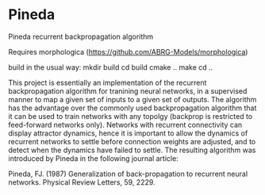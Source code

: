 # Pineda

Pineda recurrent backpropagation algorithm

<Install>

Requires morphologica (https://github.com/ABRG-Models/morphologica)

build in the usual way: mkdir build cd build cmake .. make cd ..

<Overview> 

This project is essentially an implementation of the recurrent backpropagation algorithm for tranining neural networks, in a supervised manner to map a given set of inputs to a given set of outputs. The algorithm has the advantage over the commonly used backpropagation algorithm that it can be used to train networks with any topolgy (backprop is restricted to feed-forward networks only). Networks with recurrent connectivity can display attractor dynamics, hence it is important to allow the dynamics of recurrent networks to settle before connection weights are adjusted, and to detect when the dynamics have failed to settle. The resulting algorithm was introduced by Pineda in the following journal article:

Pineda, FJ. (1987) Generalization of back-propagation to recurrent neural networks. Physical Review Letters, 59, 2229.
